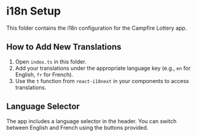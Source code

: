 # i18n Setup

This folder contains the i18n configuration for the Campfire Lottery app.

## How to Add New Translations
1. Open `index.ts` in this folder.
2. Add your translations under the appropriate language key (e.g., `en` for English, `fr` for French).
3. Use the `t` function from `react-i18next` in your components to access translations.

## Language Selector
The app includes a language selector in the header. You can switch between English and French using the buttons provided.
